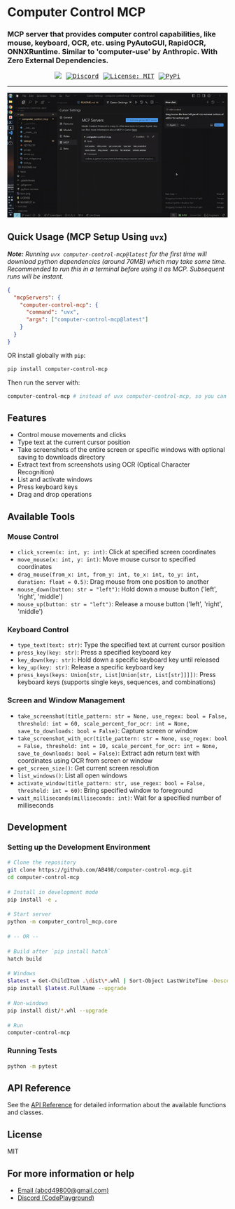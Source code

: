 # Computer Control MCP

### MCP server that provides computer control capabilities, like mouse, keyboard, OCR, etc. using PyAutoGUI, RapidOCR, ONNXRuntime. Similar to 'computer-use' by Anthropic. With Zero External Dependencies.

<div align="center" style="text-align:center;font-family: monospace; display: flex; align-items: center; justify-content: center; width: 100%; gap: 10px">
    <a href="https://nextjs-boilerplate-ashy-nine-64.vercel.app/demo-computer-control"><img
            src="https://komarev.com/ghpvc/?username=AB498&label=DEMO&style=for-the-badge&color=CC0000" /></a>
    <a href="https://discord.gg/ZeeqSBpjU2"><img
            src="https://img.shields.io/discord/1095854826786668545?style=for-the-badge&color=0000CC" alt="Discord"></a>
    <a href="https://img.shields.io/badge/License-MIT-yellow.svg"><img
            src="https://img.shields.io/badge/License-MIT-yellow.svg?style=for-the-badge&color=00CC00" alt="License: MIT"></a>
    <a href="https://pypi.org/project/computer-control-mcp"><img
            src="https://img.shields.io/pypi/v/computer-control-mcp?style=for-the-badge" alt="PyPi"></a>
</div>

---

![MCP Computer Control Demo](https://github.com/AB498/computer-control-mcp/blob/main/demonstration.gif?raw=true)

## Quick Usage (MCP Setup Using `uvx`)

***Note:** Running `uvx computer-control-mcp@latest` for the first time will download python dependencies (around 70MB) which may take some time. Recommended to run this in a terminal before using it as MCP. Subsequent runs will be instant.* 

```json
{
  "mcpServers": {
    "computer-control-mcp": {
      "command": "uvx",
      "args": ["computer-control-mcp@latest"]
    }
  }
}
```

OR install globally with `pip`:
```bash
pip install computer-control-mcp
```
Then run the server with:
```bash
computer-control-mcp # instead of uvx computer-control-mcp, so you can use the latest version, also you can `uv cache clean` to clear the cache and `uvx` again to use latest version.
```

## Features

- Control mouse movements and clicks
- Type text at the current cursor position
- Take screenshots of the entire screen or specific windows with optional saving to downloads directory
- Extract text from screenshots using OCR (Optical Character Recognition)
- List and activate windows
- Press keyboard keys
- Drag and drop operations

## Available Tools

### Mouse Control
- `click_screen(x: int, y: int)`: Click at specified screen coordinates
- `move_mouse(x: int, y: int)`: Move mouse cursor to specified coordinates
- `drag_mouse(from_x: int, from_y: int, to_x: int, to_y: int, duration: float = 0.5)`: Drag mouse from one position to another
- `mouse_down(button: str = "left")`: Hold down a mouse button ('left', 'right', 'middle')
- `mouse_up(button: str = "left")`: Release a mouse button ('left', 'right', 'middle')

### Keyboard Control
- `type_text(text: str)`: Type the specified text at current cursor position
- `press_key(key: str)`: Press a specified keyboard key
- `key_down(key: str)`: Hold down a specific keyboard key until released
- `key_up(key: str)`: Release a specific keyboard key
- `press_keys(keys: Union[str, List[Union[str, List[str]]]])`: Press keyboard keys (supports single keys, sequences, and combinations)

### Screen and Window Management
- `take_screenshot(title_pattern: str = None, use_regex: bool = False, threshold: int = 60, scale_percent_for_ocr: int = None, save_to_downloads: bool = False)`: Capture screen or window
- `take_screenshot_with_ocr(title_pattern: str = None, use_regex: bool = False, threshold: int = 10, scale_percent_for_ocr: int = None, save_to_downloads: bool = False)`: Extract adn return text with coordinates using OCR from screen or window
- `get_screen_size()`: Get current screen resolution
- `list_windows()`: List all open windows
- `activate_window(title_pattern: str, use_regex: bool = False, threshold: int = 60)`: Bring specified window to foreground
- `wait_milliseconds(milliseconds: int)`: Wait for a specified number of milliseconds

## Development

### Setting up the Development Environment

```bash
# Clone the repository
git clone https://github.com/AB498/computer-control-mcp.git
cd computer-control-mcp

# Install in development mode
pip install -e .

# Start server
python -m computer_control_mcp.core

# -- OR --

# Build after `pip install hatch`
hatch build

# Windows
$latest = Get-ChildItem .\dist\*.whl | Sort-Object LastWriteTime -Descending | Select-Object -First 1
pip install $latest.FullName --upgrade 

# Non-windows
pip install dist/*.whl --upgrade

# Run
computer-control-mcp
```

### Running Tests

```bash
python -m pytest
```

## API Reference

See the [API Reference](docs/api.md) for detailed information about the available functions and classes.

## License

MIT

## For more information or help

- [Email (abcd49800@gmail.com)](mailto:abcd49800@gmail.com)
- [Discord (CodePlayground)](https://discord.gg/ZeeqSBpjU2)
